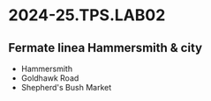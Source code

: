 # 2024-25.TPS.LAB02
## Fermate linea Hammersmith & city

- Hammersmith
- Goldhawk Road
- Shepherd's Bush Market